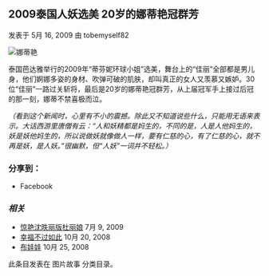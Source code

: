 ## 2009泰国人妖选美 20岁的娜蒂艳冠群芳

发表于 5月 16, 2009 由 tobemyself82

![娜蒂艳](https://tobemyself82.wordpress.com/wp-content/uploads/2009/05/322ce735e3bb73d6bd63e74dc1900738.jpg?w=225)

泰国芭达雅举行的2009年“蒂芬妮环球小姐”选美，舞台上的“佳丽”全部都是男儿身，他们婀娜多姿的身材、吹弹可破的肌肤，却叫真正的女人又羡慕又嫉妒。30位“佳丽”一路过关斩将，最后是20岁的娜蒂艳冠群芳，从上届冠军手上接过后冠的那一刻，娜蒂不禁喜极而泣。

*（看到这个新闻时，心里有不小的震撼。除此又不知道说些什么，只能用无语来表示。大话西游里唐僧有云：“人和妖精都是妈生的，不同的是，人是人他妈生的，妖是妖他妈生的，所以说做妖就像做人一样，要有仁慈的心，有了仁慈的心，就不再是妖，是人妖。”很幽默，但“人妖”一词并不轻松。）*

### 分享到：

- Facebook

### _相关_

- [惊艳沈昳丽版杜丽娘](https://tobemyself82.wordpress.com/2009/07/09/%e6%83%8a%e8%89%b3%e6%b2%88%e6%98%b3%e4%b8%bd%e7%89%88%e6%9d%9c%e4%b8%bd%e5%a8%9c/) 7月 9, 2009
- [幸福不过如此](https://tobemyself82.wordpress.com/2008/10/20/%e5%b9%b8%e7%a6%8f%e4%b8%8d%e8%bf%87%e5%a6%82%e6%ad%a4/) 10月 20, 2008
- [布娃娃](https://tobemyself82.wordpress.com/2008/10/25/%e5%b8%83%e5%a8%9c%e5%a8%9c/) 10月 25, 2008

此条目发表在 图片故事 分类目录。